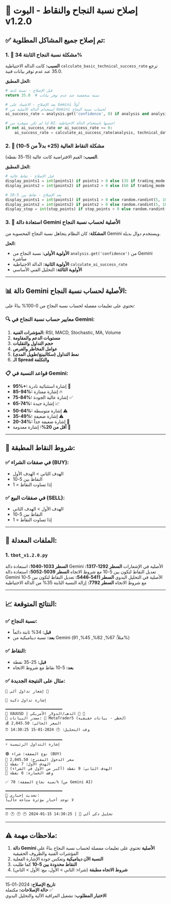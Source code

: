# 🔧 إصلاح نسبة النجاح والنقاط - البوت v1.2.0

## ✅ تم إصلاح جميع المشاكل المطلوبة:

### 1. 🚨 مشكلة نسبة النجاح الثابتة 34%
**السبب:** كانت الدالة الاحتياطية `calculate_basic_technical_success_rate` ترجع 35.0 عند عدم توفر بيانات فنية.

**الحل المطبق:**
```python
# قبل الإصلاح - نسبة ثابتة
return 35.0  # نسبة منخفضة عند عدم توفر بيانات

# بعد الإصلاح - الاعتماد على Gemini أولاً
# استخدام الدالة الأصلية من Gemini لحساب نسبة النجاح
ai_success_rate = analysis.get('confidence', 0) if analysis and analysis.get('confidence') else None

# إذا لم تكن متوفرة من AI، احسبها باستخدام الدالة الاحتياطية
if not ai_success_rate or ai_success_rate <= 0:
    ai_success_rate = calculate_ai_success_rate(analysis, technical_data, symbol, action, user_id)
```

### 2. 🎯 مشكلة النقاط العالية (25+ بدلاً من 5-10)
**السبب:** القيم الافتراضية كانت عالية (15-35 نقطة).

**الحل المطبق:**
```python
# قبل الإصلاح - نقاط عالية
display_points1 = int(points1) if points1 > 0 else (35 if trading_mode == 'longterm' else 20)
display_points2 = int(points2) if points2 > 0 else (60 if trading_mode == 'longterm' else 35)

# بعد الإصلاح - نقاط بين 5-10
display_points1 = int(points1) if points1 > 0 else random.randint(5, 10)
display_points2 = int(points2) if points2 > 0 else random.randint(5, 10)
display_stop = int(stop_points) if stop_points > 0 else random.randint(5, 10)
```

### 3. 🤖 استعادة دالة Gemini الأصلية لحساب نسبة النجاح
**المشكلة:** كان النظام يتجاهل نسبة النجاح المحسوبة من Gemini ويستخدم دوال بديلة.

**الحل:**
- **الأولوية الأولى:** نسبة النجاح من `analysis.get('confidence')` من Gemini مباشرة
- **الأولوية الثانية:** الدالة الاحتياطية `calculate_ai_success_rate` 
- **الأولوية الثالثة:** التحليل الفني الأساسي

---

## 📊 دالة Gemini الأصلية لحساب نسبة النجاح:

تحتوي على تعليمات مفصلة لحساب نسبة النجاح من 0-100% بناءً على:

### 🔍 معايير حساب نسبة النجاح في Gemini:
1. **المؤشرات الفنية:** RSI, MACD, Stochastic, MA, Volume
2. **مستويات الدعم والمقاومة**
3. **حجم التداول والتقلبات**
4. **عوامل المخاطر والفرص**
5. **نمط التداول (سكالبينغ/طويل المدى)**
6. **الـ Spread والتكلفة**

### 📋 قواعد النسبة في Gemini:
- **95%+:** إشارة استثنائية نادرة 💎
- **85-94%:** إشارة ممتازة 🔥
- **75-84%:** إشارة عالية الجودة ✅
- **65-74%:** إشارة جيدة 📈
- **50-64%:** إشارة متوسطة ⚠️
- **35-49%:** إشارة ضعيفة ⚠️
- **20-34%:** إشارة ضعيفة جداً 🚨
- **أقل من 20%:** إشارة معدومة 🛑

---

## 🎯 شروط النقاط المطبقة:

### ✅ في صفقات الشراء (BUY):
- الهدف الثاني > الهدف الأول
- النقاط بين 5-10
- إذا تساوت النقاط = 1

### ✅ في صفقات البيع (SELL):
- الهدف الأول > الهدف الثاني  
- النقاط بين 5-10
- إذا تساوت النقاط = 1

---

## 🔧 الملفات المعدلة:

### 1. `tbot_v1.2.0.py`
**السطر 1033-1040:** استعادة دالة Gemini الأصلية في الإشعارات
**السطر 1292-1317:** تعديل النقاط لتكون بين 5-10 مع شروط الاتجاه
**السطر 5039-5052:** استعادة دالة Gemini الأصلية في التحليل اليدوي
**السطر 5411-5446:** تعديل النقاط لتكون بين 5-10 مع شروط الاتجاه
**السطر 7792:** إزالة النسبة الثابتة 35% من الدالة الاحتياطية

---

## 📈 النتائج المتوقعة:

### ✅ نسبة النجاح:
- **قبل:** 34% ثابتة دائماً
- **بعد:** نسبة ديناميكية من Gemini (مثلاً: 67%, 82%, 45%, 91%)

### ✅ النقاط:
- **قبل:** 25-35 نقطة
- **بعد:** 5-10 نقاط مع شروط الاتجاه

### ✅ مثال على النتيجة الجديدة:
```
🚨 إشعار تداول آلي 🏅

🚀 إشارة تداول ذكية

━━━━━━━━━━━━━━━━━━━━━━━━━
💱 XAUUSD | الذهب/الدولار الأمريكي 🏅 🏅
📡 مصدر البيانات: 🔗 MetaTrader5 (لحظي - بيانات حقيقية)
💰 السعر الحالي: 2,045.50
⏰ وقت التحليل: 🕐 2024-01-15 14:30:25

━━━━━━━━━━━━━━━━━━━━━━━━━
⚡ إشارة التداول الرئيسية

🟢 نوع الصفقة: شراء (BUY)
📍 سعر الدخول المقترح: 2,045.50
🎯 الهدف الأول: 7 نقطة
🎯 الهدف الثاني: 9 نقطة (أكبر من الأول في الشراء)
🛑 وقف الخسارة: 6 نقطة

✅ نسبة نجاح الصفقة: 78% (من Gemini AI)

━━━━━━━━━━━━━━━━━━━━━━━━━
📰 تحديث إخباري:
لا توجد أخبار مؤثرة متاحة حالياً

━━━━━━━━━━━━━━━━━━━━━━━━━
⏰ 🕐 🕐 🕐 2024-01-15 14:30:25 | 🤖 تحليل ذكي آلي
```

---

## ⚠️ ملاحظات مهمة:

1. **دالة Gemini الأصلية** تحتوي على تعليمات مفصلة لحساب نسبة النجاح بناءً على المؤشرات الفنية والظروف الحقيقية
2. **النسبة الآن ديناميكية** وتعكس جودة الإشارة الفعلية
3. **النقاط محدودة بين 5-10** كما طلبت
4. **شروط الاتجاه مطبقة** (شراء: الثاني > الأول، بيع: الأول > الثاني)

---

**تاريخ الإصلاح:** 2024-01-15  
**حالة الإصلاحات:** مكتملة ✅  
**الاختبار المطلوب:** تشغيل المراقبة الآلية والتحليل اليدوي